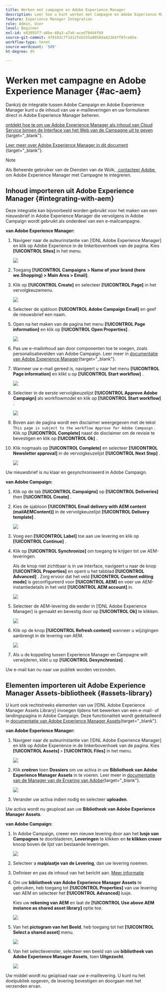 ```yaml
---
title: Werken met campagne en Adobe Experience Manager
description: Leer hoe u kunt werken met Campagne en Adobe Experience Manager
feature: Experience Manager Integration
role: Admin, User
level: Beginner
exl-id: e83893f7-a8be-48a3-a7a6-aced7b4d4f69
source-git-commit: 4f9183c7f1d12feb255a0050da423647f0fce85e
workflow-type: tm+mt
source-wordcount: '589'
ht-degree: 0%

---
```


# Werken met campagne en Adobe Experience Manager {#ac-aem}

Dankzij de integratie tussen Adobe Campaign en Adobe Experience Manager kunt u de inhoud van uw e-mailleveringen en uw formulieren direct in Adobe Experience Manager beheren.

[&#x200B; ontdekt hoe te om uw Adobe Experience Manager als inhoud van Cloud Service binnen de Interface van het Web van de Campagne uit te geven &#x200B;](https://experienceleague.adobe.com/docs/campaign-web/v8/integrations/aem-content.html?lang=nl-NL){target="_blank"}.

[&#x200B; Leer meer over Adobe Experience Manager in dit document &#x200B;](https://experienceleague.adobe.com/docs/experience-manager-65/administering/integration/campaignonpremise.html?lang=nl-NL#aem-and-adobe-campaign-integration-workflow){target="_blank"}.


>[!NOTE]
>
>Als Beheerde gebruiker van de Diensten van de Wolk, [&#x200B; contacteer Adobe &#x200B;](../start/campaign-faq.md#support) om Adobe Experience Manager met Campagne te integreren.

## Inhoud importeren uit Adobe Experience Manager {#integrating-with-aem}

Deze integratie kan bijvoorbeeld worden gebruikt voor het maken van een nieuwsbrief in Adobe Experience Manager die vervolgens in Adobe Campaign wordt gebruikt als onderdeel van een e-mailcampagne.

**van Adobe Experience Manager:**

1. Navigeer naar de auteurinstantie van [!DNL Adobe Experience Manager] en klik op Adobe Experience in de linkerbovenhoek van de pagina. Kies **[!UICONTROL Sites]** in het menu.

   ![](assets/aem_authoring_1.png)

1. Toegang **[!UICONTROL Campaigns > Name of your brand (here we.Shopping) > Main Area > Email]**.

1. Klik op **[!UICONTROL Create]** en selecteer **[!UICONTROL Page]** in het vervolgkeuzemenu.

   ![](assets/aem_authoring_2.png)

1. Selecteer de sjabloon **[!UICONTROL Adobe Campaign Email]** en geef de nieuwsbrief een naam.

1. Open na het maken van de pagina het menu **[!UICONTROL Page information]** en klik op **[!UICONTROL Open Properties]** .

   ![](assets/aem_authoring_3.png)

1. Pas uw e-mailinhoud aan door componenten toe te voegen, zoals personalisatievelden van Adobe Campaign. Leer meer in [&#x200B; documentatie van Adobe Experience Manager &#x200B;](https://experienceleague.adobe.com/docs/experience-manager-65/content/sites/authoring/aem-adobe-campaign/campaign.html?lang=nl-NL#editing-email-content){target="_blank"}.

1. Wanneer uw e-mail gereed is, navigeert u naar het menu **[!UICONTROL Page information]** en klikt u op **[!UICONTROL Start workflow]** .

   ![](assets/aem_authoring_4.png)

1. Selecteer in de eerste vervolgkeuzelijst **[!UICONTROL Approve Adobe Campaign]** als workflowmodel en klik op **[!UICONTROL Start workflow]** .

   ![](assets/aem_authoring_5.png)

1. Boven aan de pagina wordt een disclaimer weergegeven met de tekst `This page is subject to the workflow Approve for Adobe Campaign` . Klik op **[!UICONTROL Complete]** naast de disclaimer om de revisie te bevestigen en klik op **[!UICONTROL Ok]** .

1. Klik nogmaals op **[!UICONTROL Complete]** en selecteer **[!UICONTROL Newsletter approval]** in de vervolgkeuzelijst **[!UICONTROL Next Step]** .

   ![](assets/aem_authoring_6.png)

Uw nieuwsbrief is nu klaar en gesynchroniseerd in Adobe Campaign.

**van Adobe Campaign:**

1. Klik op de tab **[!UICONTROL Campaigns]** op **[!UICONTROL Deliveries]** then **[!UICONTROL Create]** .

1. Kies de sjabloon **[!UICONTROL Email delivery with AEM content (mailAEMContent)]** in de vervolgkeuzelijst **[!UICONTROL Delivery template]** .

   ![](assets/aem_authoring_7.png)

1. Voeg een **[!UICONTROL Label]** toe aan uw levering en klik op **[!UICONTROL Continue]** .

1. Klik op **[!UICONTROL Synchronize]** om toegang te krijgen tot uw AEM-leveringen.

   Als de knop niet zichtbaar is in uw interface, navigeert u naar de knop **[!UICONTROL Properties]** en opent u het tabblad **[!UICONTROL Advanced]** . Zorg ervoor dat het veld **[!UICONTROL Content editing mode]** is geconfigureerd voor **[!UICONTROL AEM]** en voer uw AEM-instantiedetails in het veld **[!UICONTROL AEM account]** in.

   ![](assets/aem_authoring_8.png)

1. Selecteer de AEM-levering die eerder in [!DNL Adobe Experience Manager] is gemaakt en bevestig door op **[!UICONTROL Ok]** te klikken.

   ![](assets/aem_authoring_11.png)

1. Klik op de knop **[!UICONTROL Refresh content]** wanneer u wijzigingen aanbrengt in de levering van AEM.

   ![](assets/aem_authoring_12.png)

1. Als u de koppeling tussen Experience Manager en Campagne wilt verwijderen, klikt u op **[!UICONTROL Desynchronize]** .

Uw e-mail kan nu naar uw publiek worden verzonden.

## Elementen importeren uit Adobe Experience Manager Assets-bibliotheek {#assets-library}

U kunt ook rechtstreeks elementen van uw [!DNL Adobe Experience Manager Assets Library] invoegen tijdens het bewerken van een e-mail- of landingspagina in Adobe Campaign. Deze functionaliteit wordt gedetailleerd in [&#x200B; documentatie van Adobe Experience Manager Assets &#x200B;](https://experienceleague.adobe.com/docs/experience-manager-65/content/assets/managing/manage-assets.html?lang=nl-NL){target="_blank"}.

**van Adobe Experience Manager:**

1. Navigeer naar de auteurinstantie van [!DNL Adobe Experience Manager] en klik op Adobe Experience in de linkerbovenhoek van de pagina. Kies **[!UICONTROL Assets]** `>` **[!UICONTROL Files]** in het menu.

   ![](assets/aem_assets_1.png)

1. Klik **creëren** toen **Dossiers** om uw activa in uw **Bibliotheek van Adobe Experience Manager Assets** in te voeren. Leer meer in [&#x200B; documentatie van de Manager van de Ervaring van Adobe &#x200B;](https://experienceleague.adobe.com/docs/experience-manager-65/content/assets/managing/manage-assets.html?lang=nl-NL#uploading-assets){target="_blank"}.

   ![](assets/aem_assets_2.png)

1. Verander uw activa indien nodig en selecteer **uploaden**.

Uw activa wordt nu geupload aan uw **Bibliotheek van Adobe Experience Manager Assets**.

**van Adobe Campaign:**

1. In Adobe Campaign, creeer een nieuwe levering door aan het **lusje van Campagnes** te doorbladeren, **Leveringen** te klikken en **te klikken creeer** knoop boven de lijst van bestaande leveringen.

   ![](assets/aem_assets_3.png)

1. Selecteer a **malplaatje van de Levering**, dan uw levering noemen.

1. Definieer en pas de inhoud van het bericht aan. [Meer informatie](../send/email.md)

1. Om uw **bibliotheek van Adobe Experience Manager Assets** te gebruiken, heb toegang tot **[!UICONTROL Properties]** van uw levering van AEM en selecteer het **[!UICONTROL Advanced]** lusje.

   Kies uw **rekening van AEM** en laat de **[!UICONTROL Use above AEM instance as shared asset library]** optie toe.

   ![](assets/aem_authoring_9.png)

1. Van het **pictogram van het Beeld**, heb toegang tot het **[!UICONTROL Select a shared asset]** menu.

   ![](assets/aem_assets_4.png)

1. Van het selectievenster, selecteer een beeld van uw **bibliotheek van Adobe Experience Manager Assets**, toen **Uitgezocht**.

   ![](assets/aem_assets_5.png)

Uw middel wordt nu geüpload naar uw e-maillevering. U kunt nu het doelpubliek opgeven, de levering bevestigen en doorgaan met het verzenden ervan.
